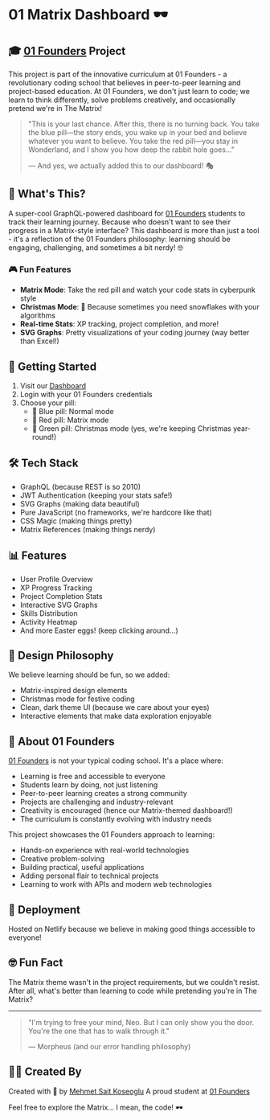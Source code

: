 # 01 Matrix Dashboard 🕶️

## 🎓 [01 Founders](https://01founders.co/) Project
This project is part of the innovative curriculum at 01 Founders - a revolutionary coding school that believes in peer-to-peer learning and project-based education. At 01 Founders, we don't just learn to code; we learn to think differently, solve problems creatively, and occasionally pretend we're in The Matrix! 

> "This is your last chance. After this, there is no turning back. You take the blue pill—the story ends, you wake up in your bed and believe whatever you want to believe. You take the red pill—you stay in Wonderland, and I show you how deep the rabbit hole goes..." 
> 
> — And yes, we actually added this to our dashboard! 🎭

## 🚀 What's This?

A super-cool GraphQL-powered dashboard for [01 Founders](https://01founders.co/) students to track their learning journey. Because who doesn't want to see their progress in a Matrix-style interface? This dashboard is more than just a tool - it's a reflection of the 01 Founders philosophy: learning should be engaging, challenging, and sometimes a bit nerdy! 🤓

### 🎮 Fun Features

- **Matrix Mode**: Take the red pill and watch your code stats in cyberpunk style
- **Christmas Mode**: 🎄 Because sometimes you need snowflakes with your algorithms
- **Real-time Stats**: XP tracking, project completion, and more!
- **SVG Graphs**: Pretty visualizations of your coding journey (way better than Excel!)

## 🔑 Getting Started

1. Visit our [Dashboard](https://01founders-dashboard.netlify.app/login.html)
2. Login with your 01 Founders credentials
3. Choose your pill:
   - 🔵 Blue pill: Normal mode
   - 🔴 Red pill: Matrix mode
   - 🎄 Green pill: Christmas mode (yes, we're keeping Christmas year-round!)

## 🛠️ Tech Stack

- GraphQL (because REST is so 2010)
- JWT Authentication (keeping your stats safe!)
- SVG Graphs (making data beautiful)
- Pure JavaScript (no frameworks, we're hardcore like that)
- CSS Magic (making things pretty)
- Matrix References (making things nerdy)

## 📊 Features

- User Profile Overview
- XP Progress Tracking
- Project Completion Stats
- Interactive SVG Graphs
- Skills Distribution
- Activity Heatmap
- And more Easter eggs! (keep clicking around...)

## 🎨 Design Philosophy

We believe learning should be fun, so we added:
- Matrix-inspired design elements
- Christmas mode for festive coding
- Clean, dark theme UI (because we care about your eyes)
- Interactive elements that make data exploration enjoyable

## 🎯 About 01 Founders

[01 Founders](https://01founders.co/) is not your typical coding school. It's a place where:
- Learning is free and accessible to everyone
- Students learn by doing, not just listening
- Peer-to-peer learning creates a strong community
- Projects are challenging and industry-relevant
- Creativity is encouraged (hence our Matrix-themed dashboard!)
- The curriculum is constantly evolving with industry needs

This project showcases the 01 Founders approach to learning:
- Hands-on experience with real-world technologies
- Creative problem-solving
- Building practical, useful applications
- Adding personal flair to technical projects
- Learning to work with APIs and modern web technologies

## 🚀 Deployment

Hosted on Netlify because we believe in making good things accessible to everyone!

## 🤓 Fun Fact

The Matrix theme wasn't in the project requirements, but we couldn't resist. After all, what's better than learning to code while pretending you're in The Matrix? 

---

> "I'm trying to free your mind, Neo. But I can only show you the door. You're the one that has to walk through it."
> 
> — Morpheus (and our error handling philosophy)

## 👨‍💻 Created By

Created with 💜 by [Mehmet Sait Koseoglu](https://learn.01founders.co/git/mkoseoglu/graphql) 
A proud student at [01 Founders](https://01founders.co/)

Feel free to explore the Matrix... I mean, the code! 🕶️